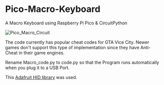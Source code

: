 # Pico-Macro-Keyboard
A Macro Keyboard using Raspberry Pi Pico & CircuitPython

![Pico_Macro_Circuit](https://user-images.githubusercontent.com/62252266/114724051-d0c22780-9d58-11eb-9b87-35536f5e4c64.png)

The code currently has popular cheat codes for GTA Vice City. Newer games don't support this type of implementation since they have Anti-Cheat in their game engines.

Rename Macro_code.py to code.py so that the Program runs automatically when you plug it to a USB Port.

This [Adafruit HID library](https://github.com/adafruit/Adafruit_CircuitPython_HID) was used.
